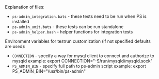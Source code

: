 Explanation of files:

* `ps-admin_integration.bats` - these tests need to be run when PS is installed
* `ps-admin_unit.bats` - these tests can be run standalone
* `ps-admin_helper.bash` - helper functions for integration tests

Environment variables for testrun customization (if not specified defaults are used):
* `CONNECTION` - specify a way for mysql client to connect and authorize to mysqld
             example: export CONNECTION="-S/run/mysqld/mysqld.sock"
* `PS_ADMIN_BIN` - specify full path to ps-admin script
               example: export PS_ADMIN_BIN="/usr/bin/ps-admin"
